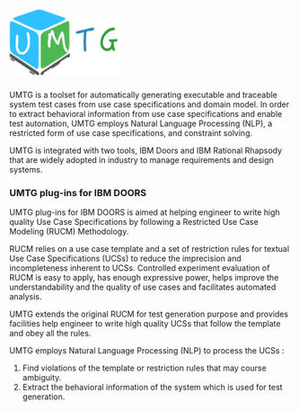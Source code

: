 
# <img src="https://raw.githubusercontent.com/Charles-Wang-uni/UMTG/master/images/logo.png" width="200">

UMTG is a toolset for automatically generating executable and traceable system test cases from use case specifications and domain model. In order to extract behavioral information from use case specifications and enable test automation, UMTG employs Natural Language Processing (NLP), a restricted form of use case specifications, and constraint solving.

UMTG is integrated with two tools, IBM Doors and IBM Rational Rhapsody that are widely adopted in industry to manage requirements and design systems. 

### UMTG plug-ins for IBM DOORS

UMTG plug-ins for IBM DOORS is aimed at helping engineer to write high quality Use Case Specifications by following a Restricted Use Case Modeling (RUCM) Methodology.

RUCM relies on a use case template and a set of restriction rules for textual Use Case Specifications (UCSs) to reduce the imprecision and incompleteness inherent to UCSs. Controlled experiment evaluation of RUCM is easy to apply, has enough expressive power, helps improve the understandability and the quality of use cases and facilitates automated analysis.

UMTG extends the original RUCM for test generation purpose and provides facilities help engineer to write high quality UCSs that follow the template and obey all the rules.

UMTG employs Natural Language Processing (NLP) to process the UCSs :

1) Find violations of the template or restriction rules that may course ambiguity.
2) Extract the behavioral information of the system which is used for test generation.
